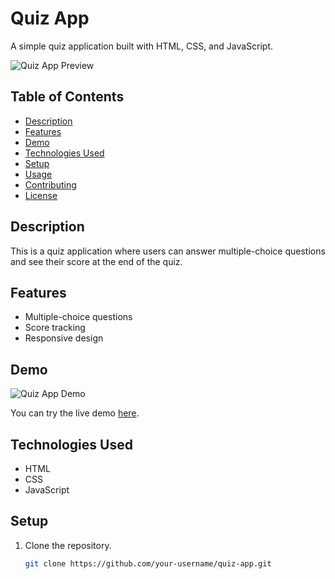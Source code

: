 # Quiz App

A simple quiz application built with HTML, CSS, and JavaScript.

![Quiz App Preview](quiz_app_preview.png)

## Table of Contents
- [Description](#description)
- [Features](#features)
- [Demo](#demo)
- [Technologies Used](#technologies-used)
- [Setup](#setup)
- [Usage](#usage)
- [Contributing](#contributing)
- [License](#license)

## Description

This is a quiz application where users can answer multiple-choice questions and see their score at the end of the quiz.

## Features

- Multiple-choice questions
- Score tracking
- Responsive design

## Demo

![Quiz App Demo](quiz_app_demo.gif)

You can try the live demo [here](https://pradeep23122003.github.io/Quiz_App/).

## Technologies Used

- HTML
- CSS
- JavaScript

## Setup

1. Clone the repository.
   ```bash
   git clone https://github.com/your-username/quiz-app.git
